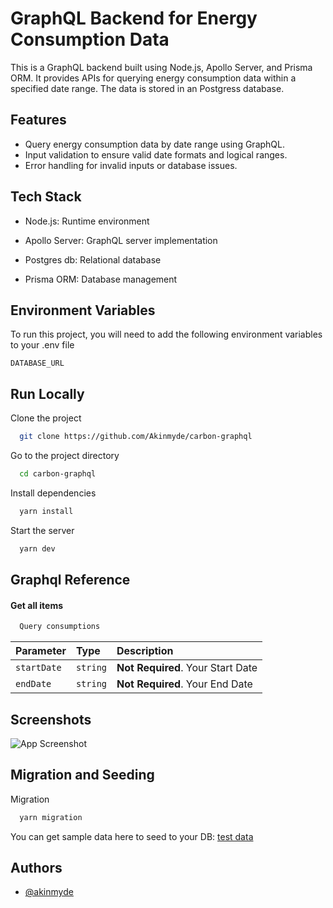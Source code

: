 
# GraphQL Backend for Energy Consumption Data

This is a GraphQL backend built using Node.js, Apollo Server, and Prisma ORM. It provides APIs for querying energy consumption data within a specified date range. The data is stored in an Postgress database.

## Features

- Query energy consumption data by date range using GraphQL.
- Input validation to ensure valid date formats and logical ranges.
- Error handling for invalid inputs or database issues.


## Tech Stack

- Node.js: Runtime environment

- Apollo Server: GraphQL server implementation

- Postgres db: Relational database

- Prisma ORM: Database management




## Environment Variables

To run this project, you will need to add the following environment variables to your .env file

`DATABASE_URL`



## Run Locally

Clone the project

```bash
  git clone https://github.com/Akinmyde/carbon-graphql
```

Go to the project directory

```bash
  cd carbon-graphql
```

Install dependencies

```bash
  yarn install
```

Start the server

```bash
  yarn dev
```


## Graphql Reference

#### Get all items

```graphql
  Query consumptions
```

| Parameter | Type     | Description                |
| :-------- | :------- | :------------------------- |
| `startDate` | `string` | **Not Required**. Your Start Date |
| `endDate` | `string` | **Not Required**. Your End Date |

## Screenshots

![App Screenshot](https://res.cloudinary.com/codeace/image/upload/v1733775156/Screenshot_2024-12-09_at_21.12.25.jpg)


## Migration and Seeding

Migration

```bash
  yarn migration
```

You can get sample data here to seed to your DB: [test data](https://gist.github.com/theo429/d9f6c3e72a5ab09a200c6d69137ab6af) 
    
## Authors

- [@akinmyde](https://www.github.com/akinmyde)
